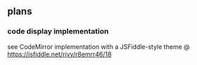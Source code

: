 ## plans

### code display implementation

see CodeMirror implementation with a JSFiddle-style theme @ https://jsfiddle.net/rivy/r8emrr46/18
